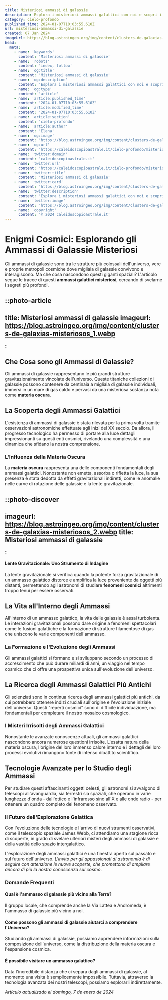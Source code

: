```yaml
---
title: Misteriosi ammassi di galassie
description: Esplora i misteriosi ammassi galattici con noi e scopri i segreti delluniverso. Enigmi cosmici rivelati in un blog affascinante!
category: cielo-profondo
published_time: 2024-01-07T10:03:55.610Z
url: misteriosi-ammassi-di-galassie
created: 07 Jan 2024
imageUrl: https://blog.astroingeo.org/img/content/clusters-de-galaxias-misteriosos_1.webp
head:
  meta:
    - name: 'keywords'
      content: 'Misteriosi ammassi di galassie'
    - name: 'robots'
      content: 'index, follow'
    - name: 'og:title'
      content: 'Misteriosi ammassi di galassie'
    - name: 'og:description'
      content: 'Esplora i misteriosi ammassi galattici con noi e scopri i segreti delluniverso. Enigmi cosmici rivelati in un blog affascinante!'
    - name: 'og:type'
      content: 'article'
    - name: 'article:published_time'
      content: '2024-01-07T10:03:55.610Z'
    - name: 'article:modified_time'
      content: '2024-01-07T10:03:55.610Z'
    - name: 'article:section'
      content: 'cielo-profondo'
    - name: 'article:author'
      content: 'Elena'
    - name: 'og:image'
      content: 'https://blog.astroingeo.org/img/content/clusters-de-galaxias-misteriosos_1.webp'
    - name: 'og:url'
      content: 'https://caleidoscopioastrale.it/cielo-profondo/misteriosi-ammassi-di-galassie'
    - name: 'twitter:domain'
      content: 'caleidoscopioastrale.it'
    - name: 'twitter:url'
      content: 'https://caleidoscopioastrale.it/cielo-profondo/misteriosi-ammassi-di-galassie'
    - name: 'twitter:title'
      content: 'Misteriosi ammassi di galassie'
    - name: 'twitter:card'
      content: 'https://blog.astroingeo.org/img/content/clusters-de-galaxias-misteriosos_1.webp'
    - name: 'twitter:description'
      content: 'Esplora i misteriosi ammassi galattici con noi e scopri i segreti delluniverso. Enigmi cosmici rivelati in un blog affascinante!'
    - name: 'twitter:image'
      content: 'https://blog.astroingeo.org/img/content/clusters-de-galaxias-misteriosos_1.webp'
    - name: 'copyright'
      content: '© 2024 caleidoscopioastrale.it'
---
```

# Enigmi Cosmici: Esplorando gli Ammassi di Galassie Misteriosi

Gli ammassi di galassie sono tra le strutture più colossali dell'universo, vere e proprie metropoli cosmiche dove migliaia di galassie convivono e interagiscono. Ma che cosa nascondono questi giganti spaziali? L'articolo segue le tracce di questi **ammassi galattici misteriosi**, cercando di svelarne i segreti più profondi.

::photo-article
---
title: Misteriosi ammassi di galassie
imageurl: https://blog.astroingeo.org/img/content/clusters-de-galaxias-misteriosos_1.webp
---
::

## Che Cosa sono gli Ammassi di Galassie?
Gli ammassi di galassie rappresentano le più grandi strutture gravitazionalmente vincolate dell'universo. Queste titaniche collezioni di galassie possono contenere da centinaia a migliaia di galassie individuali, immersi in un mare di gas caldo e pervasi da una misteriosa sostanza nota come **materia oscura**.

## La Scoperta degli Ammassi Galattici
L'esistenza di ammassi di galassie è stata rilevata per la prima volta tramite osservazioni astronomiche effettuate agli inizi del XX secolo. Da allora, il progresso tecnologico ha permesso di portare alla luce dettagli impressionanti su questi enti cosmici, rivelando una complessità e una dinamica che sfidano la nostra comprensione.

### L'Influenza della Materia Oscura
La **materia oscura** rappresenta una delle componenti fondamentali degli ammassi galattici. Nonostante non emetta, assorba o rifletta la luce, la sua presenza è stata dedotta da effetti gravitazionali indiretti, come le anomalie nelle curve di rotazione delle galassie e la lente gravitazionale.

::photo-discover
---
imageurl: https://blog.astroingeo.org/img/content/clusters-de-galaxias-misteriosos_2.webp
title: Misteriosi ammassi di galassie
---
::

#### Lente Gravitazionale: Uno Strumento di Indagine
La lente gravitazionale si verifica quando la potente forza gravitazionale di un ammasso galattico distorce e amplifica la luce proveniente da oggetti più distanti, permettendo agli astronomi di studiare **fenomeni cosmici** altrimenti troppo tenui per essere osservati.

## La Vita all'Interno degli Ammassi
All'interno di un ammasso galattico, la vita delle galassie è assai turbolenta. Le interazioni gravitazionali possono dare origine a fenomeni spettacolari come le fusioni galattiche e la formazione di strutture filamentose di gas che uniscono le varie componenti dell'ammasso.

### La Formazione e l'Evoluzione degli Ammassi
Gli ammassi galattici si formano e si sviluppano secondo un processo di accrescimento che può durare miliardi di anni, un viaggio nel tempo cosmico che ci offre una prospettiva unica sull'evoluzione dell'universo.

## La Ricerca degli Ammassi Galattici Più Antichi
Gli scienziati sono in continua ricerca degli ammassi galattici più antichi, da cui potrebbero ottenere indizi cruciali sull'origine e l'evoluzione iniziale dell'universo. Questi "reperti cosmici" sono di difficile individuazione, ma fondamentali per completare il nostro mosaico cosmologico.

### I Misteri Irrisolti degli Ammassi Galattici
Nonostante le avanzate conoscenze attuali, gli ammassi galattici nascondono ancora numerose questioni irrisolte. L'esatta natura della materia oscura, l'origine del loro immenso calore interno e i dettagli dei loro processi evolutivi rimangono fonte di intenso dibattito scientifico.

## Tecnologie Avanzate per lo Studio degli Ammassi
Per studiare questi affascinanti oggetti celesti, gli astronomi si avvalgono di telescopi all'avanguardia, sia terrestri sia spaziali, che operano in varie lunghezze d'onda - dall'ottico e l'infrarosso sino all'X e alle onde radio - per ottenere un quadro completo del fenomeno osservato.

### Il Futuro dell'Esplorazione Galattica
Con l'evoluzione delle tecnologie e l'arrivo di nuovi strumenti osservativi, come il telescopio spaziale James Webb, ci attendiamo una stagione ricca di scoperte, in grado di svelare ulteriori misteri degli ammassi di galassie e della vastità dello spazio intergalattico.

L'esplorazione degli ammassi galattici è una finestra aperta sul passato e sul futuro dell'universo. *L'invito per gli appassionati di astronomia è di seguire con attenzione le nuove scoperte, che promettono di ampliare ancora di più la nostra conoscenza sul cosmo*.

### Domande Frequenti

#### Qual è l'ammasso di galassie più vicino alla Terra?
Il gruppo locale, che comprende anche la Via Lattea e Andromeda, è l'ammasso di galassie più vicino a noi.

#### Come possono gli ammassi di galassie aiutarci a comprendere l'Universo?
Studiando gli ammassi di galassie, possiamo apprendere informazioni sulla composizione dell'universo, come la distribuzione della materia oscura e l'espansione cosmica.

#### È possibile visitare un ammasso galattico?
Data l'incredibile distanza che ci separa dagli ammassi di galassie, al momento una visita è semplicemente impossibile. Tuttavia, attraverso la tecnologia avanzata dei nostri telescopi, possiamo esplorarli indirettamente.

_Artículo actualizado el domingo, 7 de enero de 2024_